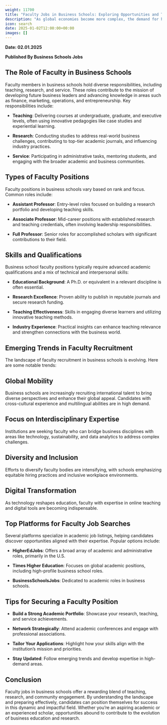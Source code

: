 ```yaml
---
weight: 11700
title: "Faculty Jobs in Business Schools: Exploring Opportunities and Trends"
description: "As global economies become more complex, the demand for highly skilled educators and researchers in business disciplines continues to grow. Faculty jobs in business schools offer unique opportunities to shape the next generation of leaders while engaging in impactful research. This article explores the nature of these roles, the skills required, and current trends shaping the academic landscape."
icon: search
date: 2025-01-02T12:00:00+00:00
images: []
---
```


**Date: 02.01.2025**

**Published By Business Schools Jobs**

**The Role of Faculty in Business Schools**
---

Faculty members in business schools hold diverse responsibilities, including teaching, research, and service. These roles contribute to the mission of developing future business leaders and advancing knowledge in areas such as finance, marketing, operations, and entrepreneurship. Key responsibilities include:

- **Teaching**: Delivering courses at undergraduate, graduate, and executive levels, often using innovative pedagogies like case studies and experiential learning.

- **Research**: Conducting studies to address real-world business challenges, contributing to top-tier academic journals, and influencing industry practices.

- **Service**: Participating in administrative tasks, mentoring students, and engaging with the broader academic and business communities.

**Types of Faculty Positions**
---

Faculty positions in business schools vary based on rank and focus. Common roles include:

- **Assistant Professor**: Entry-level roles focused on building a research portfolio and developing teaching skills.

- **Associate Professor**: Mid-career positions with established research and teaching credentials, often involving leadership responsibilities.

- **Full Professor**: Senior roles for accomplished scholars with significant contributions to their field.

**Skills and Qualifications**
---

Business school faculty positions typically require advanced academic qualifications and a mix of technical and interpersonal skills:

- **Educational Background**: A Ph.D. or equivalent in a relevant discipline is often essential.

- **Research Excellence**: Proven ability to publish in reputable journals and secure research funding.

- **Teaching Effectiveness**: Skills in engaging diverse learners and utilizing innovative teaching methods.

- **Industry Experience**: Practical insights can enhance teaching relevance and strengthen connections with the business world.

**Emerging Trends in Faculty Recruitment**
---

The landscape of faculty recruitment in business schools is evolving. Here are some notable trends:

**Global Mobility**
---

Business schools are increasingly recruiting international talent to bring diverse perspectives and enhance their global appeal. Candidates with cross-cultural experience and multilingual abilities are in high demand.

**Focus on Interdisciplinary Expertise**
---

Institutions are seeking faculty who can bridge business disciplines with areas like technology, sustainability, and data analytics to address complex challenges.

**Diversity and Inclusion**
---

Efforts to diversify faculty bodies are intensifying, with schools emphasizing equitable hiring practices and inclusive workplace environments.

**Digital Transformation**
---

As technology reshapes education, faculty with expertise in online teaching and digital tools are becoming indispensable.

**Top Platforms for Faculty Job Searches**
---

Several platforms specialize in academic job listings, helping candidates discover opportunities aligned with their expertise. Popular options include:

- **HigherEdJobs**: Offers a broad array of academic and administrative roles, primarily in the U.S.

- **Times Higher Education**: Focuses on global academic positions, including high-profile business school roles.

- **BusinessSchoolsJobs**: Dedicated to academic roles in business schools.

**Tips for Securing a Faculty Position**
---

- **Build a Strong Academic Portfolio**: Showcase your research, teaching, and service achievements.

- **Network Strategically**: Attend academic conferences and engage with professional associations.

- **Tailor Your Applications**: Highlight how your skills align with the institution’s mission and priorities.

- **Stay Updated**: Follow emerging trends and develop expertise in high-demand areas.

**Conclusion**
---

Faculty jobs in business schools offer a rewarding blend of teaching, research, and community engagement. By understanding the landscape and preparing effectively, candidates can position themselves for success in this dynamic and impactful field. Whether you’re an aspiring academic or an experienced scholar, opportunities abound to contribute to the evolution of business education and research.

